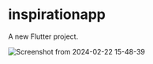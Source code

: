 # inspirationapp

A new Flutter project.




![Screenshot from 2024-02-22 15-48-39](https://github.com/lintmash/Flutter-UI-/assets/148910820/e6f9b441-fc10-4fca-876e-45ded85c8ef4)
